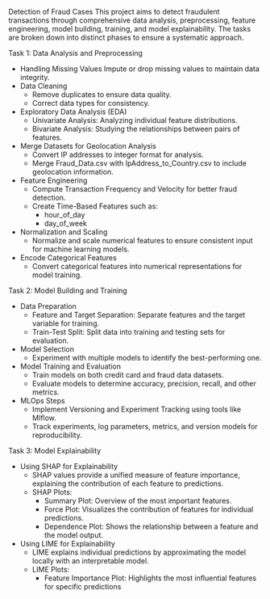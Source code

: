 Detection of Fraud Cases
This project aims to detect fraudulent transactions through comprehensive data analysis, preprocessing, feature engineering, model building, training, and model explainability. The tasks are broken down into distinct phases to ensure a systematic approach.

Task 1: Data Analysis and Preprocessing

- Handling Missing Values
Impute or drop missing values to maintain data integrity.
- Data Cleaning
  - Remove duplicates to ensure data quality.
  - Correct data types for consistency.
- Exploratory Data Analysis (EDA)
  - Univariate Analysis: Analyzing individual feature distributions.
  - Bivariate Analysis: Studying the relationships between pairs of features.
- Merge Datasets for Geolocation Analysis
  - Convert IP addresses to integer format for analysis.
  - Merge Fraud_Data.csv with IpAddress_to_Country.csv to include geolocation information.
- Feature Engineering
  - Compute Transaction Frequency and Velocity for better fraud detection.
  - Create Time-Based Features such as:
    - hour_of_day
    - day_of_week
- Normalization and Scaling
  - Normalize and scale numerical features to ensure consistent input for machine learning models.
- Encode Categorical Features
  - Convert categorical features into numerical representations for model training.

Task 2: Model Building and Training

- Data Preparation
  - Feature and Target Separation: Separate features and the target variable for training.
  - Train-Test Split: Split data into training and testing sets for evaluation.
- Model Selection
  - Experiment with multiple models to identify the best-performing one.
- Model Training and Evaluation
  - Train models on both credit card and fraud data datasets.
  - Evaluate models to determine accuracy, precision, recall, and other metrics.
- MLOps Steps
  - Implement Versioning and Experiment Tracking using tools like Mlflow.
  - Track experiments, log parameters, metrics, and version models for reproducibility.


Task 3: Model Explainability

- Using SHAP for Explainability
  - SHAP values provide a unified measure of feature importance, explaining the contribution of each feature to predictions.
  - SHAP Plots:
    - Summary Plot: Overview of the most important features.
    - Force Plot: Visualizes the contribution of features for individual predictions.
    - Dependence Plot: Shows the relationship between a feature and the model output.
- Using LIME for Explainability
  - LIME explains individual predictions by approximating the model locally with an interpretable model.
  - LIME Plots:
    - Feature Importance Plot: Highlights the most influential features for specific predictions
